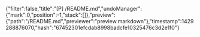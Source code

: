 {"filter":false,"title":"[P] /README.md","undoManager":{"mark":0,"position":-1,"stack":[]},"preview":{"path":"/README.md","previewer":"preview.markdown"},"timestamp":1429288876070,"hash":"67452301efcdab8998badcfe10325476c3d2e1f0"}